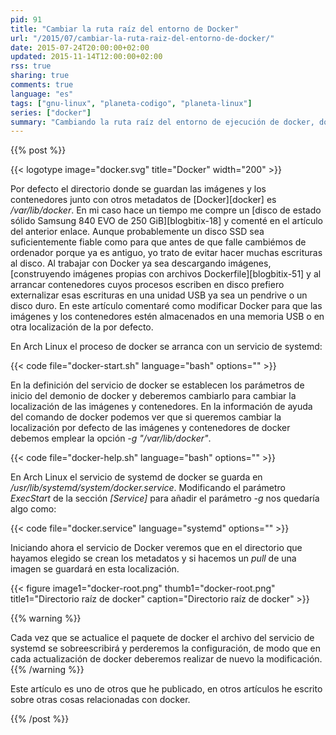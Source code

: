 ```yaml
---
pid: 91
title: "Cambiar la ruta raíz del entorno de Docker"
url: "/2015/07/cambiar-la-ruta-raiz-del-entorno-de-docker/"
date: 2015-07-24T20:00:00+02:00
updated: 2015-11-14T12:00:00+02:00
rss: true
sharing: true
comments: true
language: "es"
tags: ["gnu-linux", "planeta-codigo", "planeta-linux"]
series: ["docker"]
summary: "Cambiando la ruta raíz del entorno de ejecución de docker, dónde guarda las imágenes de los contenedores, los datos de los contenedores y otros metadatos, podemos almacenar esta información en un disco duro externo o memoria USB."
---
```


{{% post %}}

{{< logotype image="docker.svg" title="Docker" width="200" >}}

Por defecto el directorio donde se guardan las imágenes y los contenedores junto con otros metadatos de [Docker][docker] es _/var/lib/docker_. En mi caso hace un tiempo me compre un [disco de estado sólido Samsung 840 EVO de 250 GiB][blogbitix-18] y comenté en el artículo del anterior enlace. Aunque probablemente un disco SSD sea suficientemente fiable como para que antes de que falle cambiémos de ordenador porque ya es antiguo, yo trato de evitar hacer muchas escrituras al disco. Al trabajar con Docker ya sea descargando imágenes, [construyendo imágenes propias con archivos Dockerfile][blogbitix-51] y al arrancar contenedores cuyos procesos escriben en disco prefiero externalizar esas escrituras en una unidad USB ya sea un pendrive o un disco duro. En este artículo comentaré como modificar Docker para que las imágenes y los contenedores estén almacenados en una memoria USB o en otra localización de la por defecto.

En Arch Linux el proceso de docker se arranca con un servicio de systemd:

{{< code file="docker-start.sh" language="bash" options="" >}}

En la definición del servicio de docker se establecen los parámetros de inicio del demonio de docker y deberemos cambiarlo para cambiar la localización de las imágenes y contenedores. En la información de ayuda del comando de docker podemos ver que si queremos cambiar la localización por defecto de las imágenes y contenedores de docker debemos emplear la opción _-g "/var/lib/docker"_.

{{< code file="docker-help.sh" language="bash" options="" >}}

En Arch Linux el servicio de systemd de docker se guarda en _/usr/lib/systemd/system/docker.service_. Modificando el parámetro _ExecStart_ de la sección _[Service]_ para añadir el parámetro _-g_ nos quedaría algo como:

{{< code file="docker.service" language="systemd" options="" >}}

Iniciando ahora el servicio de Docker veremos que en el directorio que hayamos elegido se crean los metadatos y si hacemos un _pull_ de una imagen se guardará en esta localización.

{{< figure
    image1="docker-root.png" thumb1="docker-root.png" title1="Directorio raíz de docker"
    caption="Directorio raíz de docker" >}}

{{% warning %}}

Cada vez que se actualice el paquete de docker el archivo del servicio de systemd se sobreescribirá y perderemos la configuración, de modo que en cada actualización de docker deberemos realizar de nuevo la modificación.
{{% /warning %}}

Este artículo es uno de otros que he publicado, en otros artículos he escrito sobre otras cosas relacionadas con docker.

{{% /post %}}
